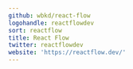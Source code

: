 ```yaml
---
github: wbkd/react-flow
logohandle: reactflowdev
sort: reactflow
title: React Flow
twitter: reactflowdev
website: 'https://reactflow.dev/'
---
```

